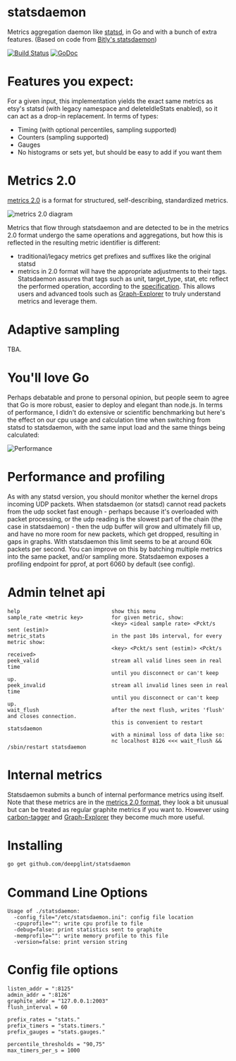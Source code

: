 statsdaemon
==========

Metrics aggregation daemon like [statsd](https://github.com/etsy/statsd), in Go and with a bunch of extra features.
(Based on code from [Bitly's statsdaemon](https://github.com/bitly/statsdaemon))

[![Build Status](https://secure.travis-ci.org/vimeo/statsdaemon.png)](http://travis-ci.org/vimeo/statsdaemon)
[![GoDoc](https://godoc.org/github.com/deepglint/statsdaemon?status.png)](https://godoc.org/github.com/deepglint/statsdaemon)


Features you expect:
=======================

For a given input, this implementation yields the exact same metrics as etsy's statsd (with legacy namespace and deleteIdleStats enabled),
so it can act as a drop-in replacement.  In terms of types:

* Timing (with optional percentiles, sampling supported)
* Counters (sampling supported)
* Gauges
* No histograms or sets yet, but should be easy to add if you want them


Metrics 2.0
===========

[metrics 2.0](http://dieter.plaetinck.be/metrics_2_a_proposal.html) is a format for structured, self-describing, standardized metrics.

![metrics 2.0 diagram](https://raw.github.com/deepglint/statsdaemon/master/img/metrics2.0-processor.png)

Metrics that flow through statsdaemon and are detected to be in the metrics 2.0 format undergo the same operations and aggregations, but how this is reflected in the resulting metric identifier is different:

* traditional/legacy metrics get prefixes and suffixes like the original statsd
* metrics in 2.0 format will have the appropriate adjustments to their tags.  Statsdaemon assures that tags such as unit, target_type, stat, etc reflect the performed operation, according to the [specification](https://github.com/vimeo/graph-explorer/wiki/Consistent-tag-keys-and-values).
This allows users and advanced tools such as [Graph-Explorer](http://vimeo.github.io/graph-explorer/) to truly understand metrics and leverage them.


Adaptive sampling
=================

TBA.


You'll love Go
==============

Perhaps debatable and prone to personal opinion, but people seem to agree that Go is more robust, easier to deploy and elegant than node.js.
In terms of performance, I didn't do extensive or scientific benchmarking but here's the effect on our cpu usage and calculation time when switching from statsd to statsdaemon, with the same input load and the same things being calculated:

![Performance](https://raw.github.com/deepglint/statsdaemon/master/img/statsd-to-statsdaemon-switch.png)

Performance and profiling
=========================

As with any statsd version, you should monitor whether the kernel drops incoming UDP packets.
When statsdaemon (or statsd) cannot read packets from the udp socket fast enough - perhaps because it's
overloaded with packet processing, or the udp reading is the slowest part of the chain (the
case in statsdaemon) - then the udp buffer will grow and ultimately fill up, and have no more room
for new packets, which get dropped, resulting in gaps in graphs.
With statsdaemon this limit seems to be at around 60k packets per second.
You can improve on this by batching multiple metrics into the same packet, and/or sampling more.
Statsdaemon exposes a profiling endpoint for pprof, at port 6060 by default (see config).

Admin telnet api
================

```
help                             show this menu
sample_rate <metric key>         for given metric, show:
                                 <key> <ideal sample rate> <Pckt/s sent (estim)>
metric_stats                     in the past 10s interval, for every metric show:
                                 <key> <Pckt/s sent (estim)> <Pckt/s received>
peek_valid                       stream all valid lines seen in real time
                                 until you disconnect or can't keep up.
peek_invalid                     stream all invalid lines seen in real time
                                 until you disconnect or can't keep up.
wait_flush                       after the next flush, writes 'flush' and closes connection.
                                 this is convenient to restart statsdaemon
                                 with a minimal loss of data like so:
                                 nc localhost 8126 <<< wait_flush && /sbin/restart statsdaemon
```


Internal metrics
================

Statsdaemon submits a bunch of internal performance metrics using itself.
Note that these metrics are in the [metrics 2.0 format](http://dieter.plaetinck.be/metrics_2_a_proposal.html),
they look a bit unusual but can be treated as regular graphite metrics if you want to.
However using [carbon-tagger](https://github.com/vimeo/carbon-tagger) and [Graph-Explorer](http://vimeo.github.io/graph-explorer/)
they become much more useful.


Installing
==========

```bash
go get github.com/deepglint/statsdaemon
```

Command Line Options
====================

```
Usage of ./statsdaemon:
  -config_file="/etc/statsdaemon.ini": config file location
  -cpuprofile="": write cpu profile to file
  -debug=false: print statistics sent to graphite
  -memprofile="": write memory profile to this file
  -version=false: print version string
```

Config file options
===================
```
listen_addr = ":8125"
admin_addr = ":8126"
graphite_addr = "127.0.0.1:2003"
flush_interval = 60

prefix_rates = "stats."
prefix_timers = "stats.timers."
prefix_gauges = "stats.gauges."

percentile_thresholds = "90,75"
max_timers_per_s = 1000
```
